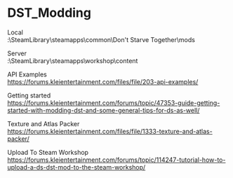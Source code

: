 # DST_Modding

Local  
:\SteamLibrary\steamapps\common\Don't Starve Together\mods

Server  
:\SteamLibrary\steamapps\workshop\content

API Examples  
https://forums.kleientertainment.com/files/file/203-api-examples/

Getting started  
https://forums.kleientertainment.com/forums/topic/47353-guide-getting-started-with-modding-dst-and-some-general-tips-for-ds-as-well/

Texture and Atlas Packer  
https://forums.kleientertainment.com/files/file/1333-texture-and-atlas-packer/


Upload To Steam Workshop  
https://forums.kleientertainment.com/forums/topic/114247-tutorial-how-to-upload-a-ds-dst-mod-to-the-steam-workshop/
